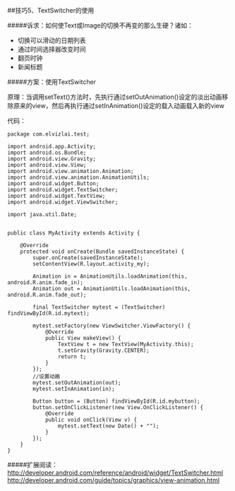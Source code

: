 ##技巧5、TextSwitcher的使用

#####诉求：如何使Text或Image的切换不再变的那么生硬？诸如：

* 切换可以滑动的日期列表
* 通过时间选择器改变时间
* 翻页时钟
* 新闻标题

#####方案：使用TextSwitcher

原理：当调用setText()方法时，先执行通过setOutAnimation()设定的淡出动画移除原来的view，然后再执行通过setInAnimation()设定的载入动画载入新的view

代码：

```
package com.elvizlai.test;

import android.app.Activity;
import android.os.Bundle;
import android.view.Gravity;
import android.view.View;
import android.view.animation.Animation;
import android.view.animation.AnimationUtils;
import android.widget.Button;
import android.widget.TextSwitcher;
import android.widget.TextView;
import android.widget.ViewSwitcher;

import java.util.Date;


public class MyActivity extends Activity {

    @Override
    protected void onCreate(Bundle savedInstanceState) {
        super.onCreate(savedInstanceState);
        setContentView(R.layout.activity_my);

        Animation in = AnimationUtils.loadAnimation(this, android.R.anim.fade_in);
        Animation out = AnimationUtils.loadAnimation(this, android.R.anim.fade_out);

        final TextSwitcher mytest = (TextSwitcher) findViewById(R.id.mytext);

        mytest.setFactory(new ViewSwitcher.ViewFactory() {
            @Override
            public View makeView() {
                TextView t = new TextView(MyActivity.this);
                t.setGravity(Gravity.CENTER);
                return t;
            }
        });
        //设置动画
        mytest.setOutAnimation(out);
        mytest.setInAnimation(in);

        Button button = (Button) findViewById(R.id.mybutton);
        button.setOnClickListener(new View.OnClickListener() {
            @Override
            public void onClick(View v) {
                mytest.setText(new Date() + "");
            }
        });
    }
}

```

#####扩展阅读：  
http://developer.android.com/reference/android/widget/TextSwitcher.html  
http://developer.android.com/guide/topics/graphics/view-animation.html
